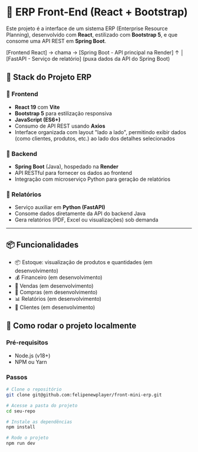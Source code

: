 # 🧩 ERP Front-End (React + Bootstrap)

Este projeto é a interface de um sistema ERP (Enterprise Resource Planning), desenvolvido com **React**, estilizado com **Bootstrap 5**, e que consome uma API REST em **Spring Boot**.

[Frontend React] → chama → [Spring Boot - API principal na Render]
                               ↑
                               │
                  [FastAPI - Serviço de relatório]
                  (puxa dados da API do Spring Boot)

                  

## 🧠 Stack do Projeto ERP

### 🔹 Frontend
- **React 19** com **Vite**
- **Bootstrap 5** para estilização responsiva
- **JavaScript (ES6+)**
- Consumo de API REST usando **Axios**
- Interface organizada com layout "lado a lado", permitindo exibir dados (como clientes, produtos, etc.) ao lado dos detalhes selecionados

### 🔹 Backend
- **Spring Boot** (Java), hospedado na **Render**
- API RESTful para fornecer os dados ao frontend
- Integração com microserviço Python para geração de relatórios

### 🔹 Relatórios
- Serviço auxiliar em **Python (FastAPI)**
- Consome dados diretamente da API do backend Java
- Gera relatórios (PDF, Excel ou visualizações) sob demanda

---

## 📦 Funcionalidades

- 📦 Estoque: visualização de produtos e quantidades (em desenvolvimento)
- 💰 Financeiro (em desenvolvimento)
- 🚚 Vendas (em desenvolvimento)
- 🛒 Compras (em desenvolvimento)
- 📊 Relatórios (em desenvolvimento)
- 🤝 Clientes (em desenvolvimento)

## 🔧 Como rodar o projeto localmente

### Pré-requisitos

- Node.js (v18+)
- NPM ou Yarn

### Passos

```bash
# Clone o repositório
git clone git@github.com:felipenewplayer/front-mini-erp.git

# Acesse a pasta do projeto
cd seu-repo

# Instale as dependências
npm install

# Rode o projeto
npm run dev
